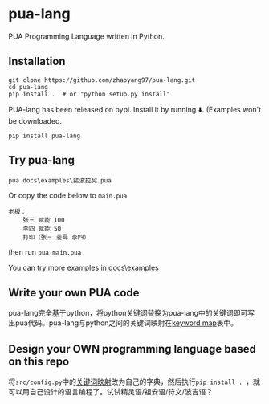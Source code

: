 
# pua-lang
PUA Programming Language written in Python.


## Installation
```
git clone https://github.com/zhaoyang97/pua-lang.git
cd pua-lang
pip install .  # or "python setup.py install"
```

PUA-lang has been released on pypi. Install it by running :arrow_down:. (Examples won't be downloaded.
```
pip install pua-lang
```


## Try pua-lang

```
pua docs\examples\斐波拉契.pua
```
Or copy the code below to `main.pua`
```pua
老板：
    张三 赋能 100
    李四 赋能 50
    打印（张三 差异 李四）
```
then run `pua main.pua`

You can try more examples in [docs\examples](docs/examples)


## Write your own PUA code
pua-lang完全基于python，将python关键词替换为pua-lang中的关键词即可写出pua代码。pua-lang与python之间的关键词映射在[keyword map](docs/keyword_map.md)表中。


## Design your OWN programming language based on this repo
将`src/config.py`中的[关键词映射](src/config.py)改为自己的字典，然后执行`pip install . `，就可以用自己设计的语言编程了。试试精灵语/祖安语/符文/波吉语？
